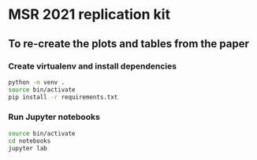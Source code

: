 # MSR 2021 replication kit

## To re-create the plots and tables from the paper

### Create virtualenv and install dependencies
```bash
python -m venv .
source bin/activate
pip install -r requirements.txt
```

### Run Jupyter notebooks
```bash
source bin/activate
cd notebooks
jupyter lab
```
